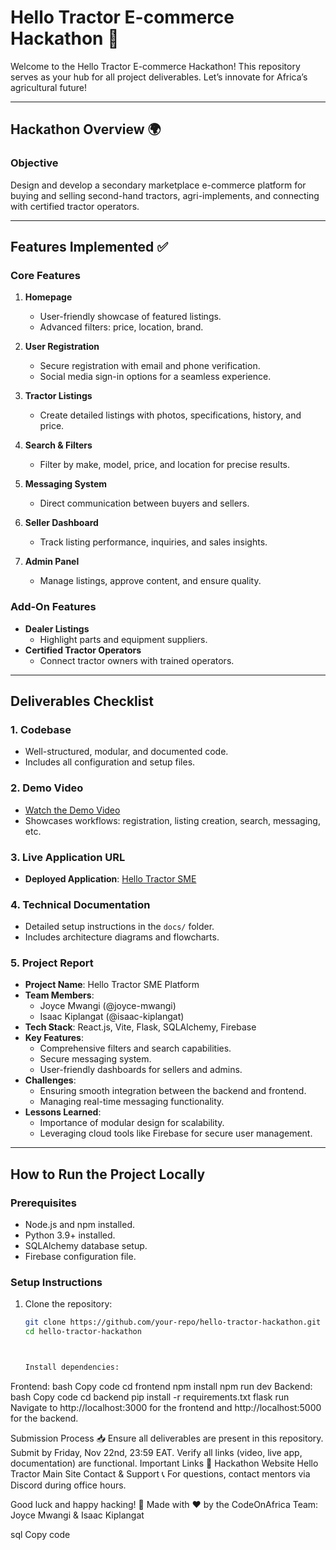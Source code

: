 # **Hello Tractor E-commerce Hackathon 🚜**

Welcome to the Hello Tractor E-commerce Hackathon! This repository serves as your hub for all project deliverables. Let’s innovate for Africa’s agricultural future!

---

## **Hackathon Overview 🌍**

### **Objective**
Design and develop a secondary marketplace e-commerce platform for buying and selling second-hand tractors, agri-implements, and connecting with certified tractor operators.

---

## **Features Implemented ✅**

### **Core Features**
1. **Homepage**
   - User-friendly showcase of featured listings.
   - Advanced filters: price, location, brand.

2. **User Registration**
   - Secure registration with email and phone verification.
   - Social media sign-in options for a seamless experience.

3. **Tractor Listings**
   - Create detailed listings with photos, specifications, history, and price.

4. **Search & Filters**
   - Filter by make, model, price, and location for precise results.

5. **Messaging System**
   - Direct communication between buyers and sellers.

6. **Seller Dashboard**
   - Track listing performance, inquiries, and sales insights.

7. **Admin Panel**
   - Manage listings, approve content, and ensure quality.

### **Add-On Features**
- **Dealer Listings**
   - Highlight parts and equipment suppliers.
- **Certified Tractor Operators**
   - Connect tractor owners with trained operators.

---

## **Deliverables Checklist**

### **1. Codebase**
- Well-structured, modular, and documented code.
- Includes all configuration and setup files.

### **2. Demo Video**
- [Watch the Demo Video](#)
- Showcases workflows: registration, listing creation, search, messaging, etc.

### **3. Live Application URL**
- **Deployed Application**: [Hello Tractor SME](https://hello-tractor-sme.vercel.app/)

### **4. Technical Documentation**
- Detailed setup instructions in the `docs/` folder.
- Includes architecture diagrams and flowcharts.

### **5. Project Report**
- **Project Name**: Hello Tractor SME Platform
- **Team Members**: 
  - Joyce Mwangi (@joyce-mwangi)
  - Isaac Kiplangat (@isaac-kiplangat)
- **Tech Stack**: React.js, Vite, Flask, SQLAlchemy, Firebase
- **Key Features**:
  - Comprehensive filters and search capabilities.
  - Secure messaging system.
  - User-friendly dashboards for sellers and admins.
- **Challenges**:
  - Ensuring smooth integration between the backend and frontend.
  - Managing real-time messaging functionality.
- **Lessons Learned**:
  - Importance of modular design for scalability.
  - Leveraging cloud tools like Firebase for secure user management.

---

## **How to Run the Project Locally**

### **Prerequisites**
- Node.js and npm installed.
- Python 3.9+ installed.
- SQLAlchemy database setup.
- Firebase configuration file.

### **Setup Instructions**
1. Clone the repository:
   ```bash
   git clone https://github.com/your-repo/hello-tractor-hackathon.git
   cd hello-tractor-hackathon



   Install dependencies:

Frontend:
bash
Copy code
cd frontend
npm install
npm run dev
Backend:
bash
Copy code
cd backend
pip install -r requirements.txt
flask run
Navigate to http://localhost:3000 for the frontend and http://localhost:5000 for the backend.

Submission Process 📥
Ensure all deliverables are present in this repository.
Submit by Friday, Nov 22nd, 23:59 EAT.
Verify all links (video, live app, documentation) are functional.
Important Links 🔗
Hackathon Website
Hello Tractor Main Site
Contact & Support 📞
For questions, contact mentors via Discord during office hours.

Good luck and happy hacking! 🚀
Made with ❤️ by the CodeOnAfrica Team: Joyce Mwangi & Isaac Kiplangat

sql
Copy code
